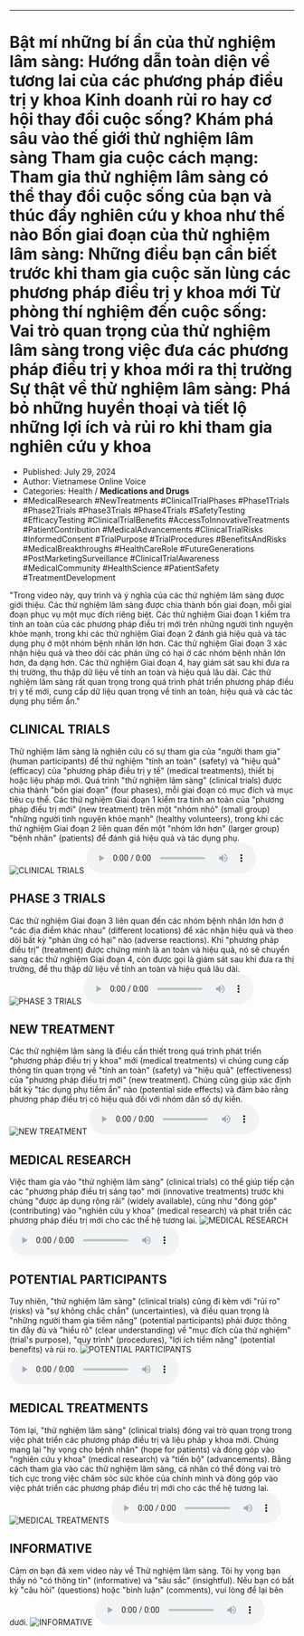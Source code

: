 
---

# Bật mí những bí ẩn của thử nghiệm lâm sàng: Hướng dẫn toàn diện về tương lai của các phương pháp điều trị y khoa Kinh doanh rủi ro hay cơ hội thay đổi cuộc sống? Khám phá sâu vào thế giới thử nghiệm lâm sàng Tham gia cuộc cách mạng: Tham gia thử nghiệm lâm sàng có thể thay đổi cuộc sống của bạn và thúc đẩy nghiên cứu y khoa như thế nào Bốn giai đoạn của thử nghiệm lâm sàng: Những điều bạn cần biết trước khi tham gia cuộc săn lùng các phương pháp điều trị y khoa mới Từ phòng thí nghiệm đến cuộc sống: Vai trò quan trọng của thử nghiệm lâm sàng trong việc đưa các phương pháp điều trị y khoa mới ra thị trường Sự thật về thử nghiệm lâm sàng: Phá bỏ những huyền thoại và tiết lộ những lợi ích và rủi ro khi tham gia nghiên cứu y khoa

- Published: July 29, 2024
- Author: Vietnamese Online Voice
- Categories: Health / **Medications and Drugs**
- #MedicalResearch #NewTreatments #ClinicalTrialPhases #Phase1Trials #Phase2Trials #Phase3Trials #Phase4Trials #SafetyTesting #EfficacyTesting #ClinicalTrialBenefits #AccessToInnovativeTreatments #PatientContribution #MedicalAdvancements #ClinicalTrialRisks #InformedConsent #TrialPurpose #TrialProcedures #BenefitsAndRisks #MedicalBreakthroughs #HealthCareRole #FutureGenerations #PostMarketingSurveillance #ClinicalTrialAwareness #MedicalCommunity #HealthScience #PatientSafety #TreatmentDevelopment

"Trong video này, quy trình và ý nghĩa của các thử nghiệm lâm sàng được giới thiệu. Các thử nghiệm lâm sàng được chia thành bốn giai đoạn, mỗi giai đoạn phục vụ một mục đích riêng biệt. Các thử nghiệm Giai đoạn 1 kiểm tra tính an toàn của các phương pháp điều trị mới trên những người tình nguyện khỏe mạnh, trong khi các thử nghiệm Giai đoạn 2 đánh giá hiệu quả và tác dụng phụ ở một nhóm bệnh nhân lớn hơn. Các thử nghiệm Giai đoạn 3 xác nhận hiệu quả và theo dõi các phản ứng có hại ở các nhóm bệnh nhân lớn hơn, đa dạng hơn. Các thử nghiệm Giai đoạn 4, hay giám sát sau khi đưa ra thị trường, thu thập dữ liệu về tính an toàn và hiệu quả lâu dài. Các thử nghiệm lâm sàng rất quan trọng trong quá trình phát triển phương pháp điều trị y tế mới, cung cấp dữ liệu quan trọng về tính an toàn, hiệu quả và các tác dụng phụ tiềm ẩn."


## CLINICAL TRIALS

Thử nghiệm lâm sàng là nghiên cứu có sự tham gia của "người tham gia" (human participants) để thử nghiệm "tính an toàn" (safety) và "hiệu quả" (efficacy) của "phương pháp điều trị y tế" (medical treatments), thiết bị hoặc liệu pháp mới. Quá trình "thử nghiệm lâm sàng" (clinical trials) được chia thành "bốn giai đoạn" (four phases), mỗi giai đoạn có mục đích và mục tiêu cụ thể. Các thử nghiệm Giai đoạn 1 kiểm tra tính an toàn của "phương pháp điều trị mới" (new treatment) trên một "nhóm nhỏ" (small group) "những người tình nguyện khỏe mạnh" (healthy volunteers), trong khi các thử nghiệm Giai đoạn 2 liên quan đến một "nhóm lớn hơn" (larger group) "bệnh nhân" (patients) để đánh giá hiệu quả và tác dụng phụ.
![CLINICAL TRIALS](https://http-archiver-apis-production-80.schnworks.com/storage/images/transitions/2024-07-29/transition--12118099303-Montserrat-Regular-880E4F.jpg)
<audio controls>
    <source src="https://http-archiver-apis-production-80.schnworks.com/storage/storage/audio/file-24424667430.mp3" type="audio/mpeg">
</audio>



## PHASE 3 TRIALS

Các thử nghiệm Giai đoạn 3 liên quan đến các nhóm bệnh nhân lớn hơn ở "các địa điểm khác nhau" (different locations) để xác nhận hiệu quả và theo dõi bất kỳ "phản ứng có hại" nào (adverse reactions). Khi "phương pháp điều trị" (treatment) được chứng minh là an toàn và hiệu quả, nó sẽ chuyển sang các thử nghiệm Giai đoạn 4, còn được gọi là giám sát sau khi đưa ra thị trường, để thu thập dữ liệu về tính an toàn và hiệu quả lâu dài.
![PHASE 3 TRIALS](https://http-archiver-apis-production-80.schnworks.com/storage/images/transitions/2024-07-29/transition--39108797047-Montserrat-Regular-512DA8.jpg)
<audio controls>
    <source src="https://http-archiver-apis-production-80.schnworks.com/storage/storage/audio/file-6029902300.mp3" type="audio/mpeg">
</audio>



## NEW TREATMENT

Các thử nghiệm lâm sàng là điều cần thiết trong quá trình phát triển "phương pháp điều trị y khoa" mới (medical treatments) vì chúng cung cấp thông tin quan trọng về "tính an toàn" (safety) và "hiệu quả" (effectiveness) của "phương pháp điều trị mới" (new treatment). Chúng cũng giúp xác định bất kỳ "tác dụng phụ tiềm ẩn" nào (potential side effects) và đảm bảo rằng phương pháp điều trị có hiệu quả đối với nhóm dân số dự kiến.
![NEW TREATMENT](https://http-archiver-apis-production-80.schnworks.com/storage/images/transitions/2024-07-29/transition--10878761569-Montserrat-Black-512DA8.jpg)
<audio controls>
    <source src="https://http-archiver-apis-production-80.schnworks.com/storage/storage/audio/file-18527843957.mp3" type="audio/mpeg">
</audio>



## MEDICAL RESEARCH

Việc tham gia vào "thử nghiệm lâm sàng" (clinical trials) có thể giúp tiếp cận các "phương pháp điều trị sáng tạo" mới (innovative treatments) trước khi chúng "được áp dụng rộng rãi" (widely available), cũng như "đóng góp" (contributing) vào "nghiên cứu y khoa" (medical research) và phát triển các phương pháp điều trị mới cho các thế hệ tương lai.
![MEDICAL RESEARCH](https://http-archiver-apis-production-80.schnworks.com/storage/images/transitions/2024-07-29/transition--21565331905-Montserrat-Bold-303F9F.jpg)
<audio controls>
    <source src="https://http-archiver-apis-production-80.schnworks.com/storage/storage/audio/file-30571197632.mp3" type="audio/mpeg">
</audio>



## POTENTIAL PARTICIPANTS

Tuy nhiên, "thử nghiệm lâm sàng" (clinical trials) cũng đi kèm với "rủi ro" (risks) và "sự không chắc chắn" (uncertainties), và điều quan trọng là "những người tham gia tiềm năng" (potential participants) phải được thông tin đầy đủ và "hiểu rõ" (clear understanding) về "mục đích của thử nghiệm" (trial's purpose), "quy trình" (procedures), "lợi ích tiềm năng" (potential benefits) và rủi ro.
![POTENTIAL PARTICIPANTS](https://http-archiver-apis-production-80.schnworks.com/storage/images/transitions/2024-07-29/transition-22308241580-Montserrat-Black-283593.jpg)
<audio controls>
    <source src="https://http-archiver-apis-production-80.schnworks.com/storage/storage/audio/file-17177027339.mp3" type="audio/mpeg">
</audio>



## MEDICAL TREATMENTS

Tóm lại, "thử nghiệm lâm sàng" (clinical trials) đóng vai trò quan trọng trong việc phát triển các phương pháp điều trị và liệu pháp y khoa mới. Chúng mang lại "hy vọng cho bệnh nhân" (hope for patients) và đóng góp vào "nghiên cứu y khoa" (medical research) và "tiến bộ" (advancements). Bằng cách tham gia vào các thử nghiệm lâm sàng, cá nhân có thể đóng vai trò tích cực trong việc chăm sóc sức khỏe của chính mình và đóng góp vào việc phát triển các phương pháp điều trị mới cho các thế hệ tương lai.
![MEDICAL TREATMENTS](https://http-archiver-apis-production-80.schnworks.com/storage/images/transitions/2024-07-29/transition--44253347962-Montserrat-ExtraBold-4A148C.jpg)
<audio controls>
    <source src="https://http-archiver-apis-production-80.schnworks.com/storage/storage/audio/file-10494708061.mp3" type="audio/mpeg">
</audio>



## INFORMATIVE

Cảm ơn bạn đã xem video này về Thử nghiệm lâm sàng. Tôi hy vọng bạn thấy nó "có thông tin" (informative) và "sâu sắc" (insightful). Nếu bạn có bất kỳ "câu hỏi" (questions) hoặc "bình luận" (comments), vui lòng để lại bên dưới.
![INFORMATIVE](https://http-archiver-apis-production-80.schnworks.com/storage/images/transitions/2024-07-29/transition-11144890907-Montserrat-SemiBold-7B1FA2.jpg)
<audio controls>
    <source src="https://http-archiver-apis-production-80.schnworks.com/storage/storage/audio/file-15561097574.mp3" type="audio/mpeg">
</audio>

